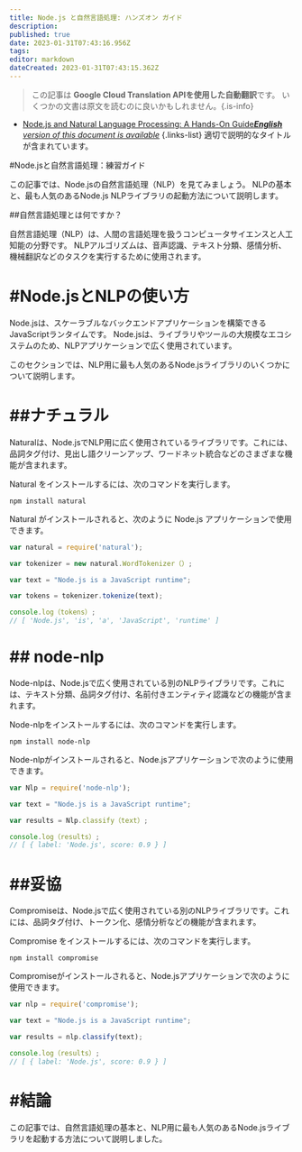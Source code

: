 ```yaml
---
title: Node.js と自然言語処理: ハンズオン ガイド
description: 
published: true
date: 2023-01-31T07:43:16.956Z
tags: 
editor: markdown
dateCreated: 2023-01-31T07:43:15.362Z
---
```


> この記事は **Google Cloud Translation APIを使用した自動翻訳**です。
いくつかの文書は原文を読むのに良いかもしれません。{.is-info}
- [Node.js and Natural Language Processing: A Hands-On Guide***English** version of this document is available*](/en/Knowledge-base/Nodejs/node-js-and-natural-language-processing-a-hands-on-guide)
{.links-list}
 適切で説明的なタイトルが含まれています。

#Node.jsと自然言語処理：練習ガイド

この記事では、Node.jsの自然言語処理（NLP）を見てみましょう。 NLPの基本と、最も人気のあるNode.js NLPライブラリの起動方法について説明します。

##自然言語処理とは何ですか？

自然言語処理（NLP）は、人間の言語処理を扱うコンピュータサイエンスと人工知能の分野です。 NLPアルゴリズムは、音声認識、テキスト分類、感情分析、機械翻訳などのタスクを実行するために使用されます。

# #Node.jsとNLPの使い方

Node.jsは、スケーラブルなバックエンドアプリケーションを構築できるJavaScriptランタイムです。 Node.jsは、ライブラリやツールの大規模なエコシステムのため、NLPアプリケーションで広く使用されています。

このセクションでは、NLP用に最も人気のあるNode.jsライブラリのいくつかについて説明します。

# ##ナチュラル

Naturalは、Node.jsでNLP用に広く使用されているライブラリです。これには、品詞タグ付け、見出し語クリーンアップ、ワードネット統合などのさまざまな機能が含まれます。

Natural をインストールするには、次のコマンドを実行します。

```
npm install natural
```

Natural がインストールされると、次のように Node.js アプリケーションで使用できます。

```javascript
var natural = require('natural');

var tokenizer = new natural.WordTokenizer（）;

var text = "Node.js is a JavaScript runtime";

var tokens = tokenizer.tokenize(text);

console.log（tokens）;
// [ 'Node.js', 'is', 'a', 'JavaScript', 'runtime' ]
```

# ## node-nlp

Node-nlpは、Node.jsで広く使用されている別のNLPライブラリです。これには、テキスト分類、品詞タグ付け、名前付きエンティティ認識などの機能が含まれます。

Node-nlpをインストールするには、次のコマンドを実行します。

```
npm install node-nlp
```

Node-nlpがインストールされると、Node.jsアプリケーションで次のように使用できます。

```javascript
var Nlp = require('node-nlp');

var text = "Node.js is a JavaScript runtime";

var results = Nlp.classify（text）;

console.log（results）;
// [ { label: 'Node.js', score: 0.9 } ]
```

# ##妥協

Compromiseは、Node.jsで広く使用されている別のNLPライブラリです。これには、品詞タグ付け、トークン化、感情分析などの機能が含まれます。

Compromise をインストールするには、次のコマンドを実行します。

```
npm install compromise
```

Compromiseがインストールされると、Node.jsアプリケーションで次のように使用できます。

```javascript
var nlp = require('compromise');

var text = "Node.js is a JavaScript runtime";

var results = nlp.classify(text);

console.log（results）;
// [ { label: 'Node.js', score: 0.9 } ]
```

# #結論

この記事では、自然言語処理の基本と、NLP用に最も人気のあるNode.jsライブラリを起動する方法について説明しました。